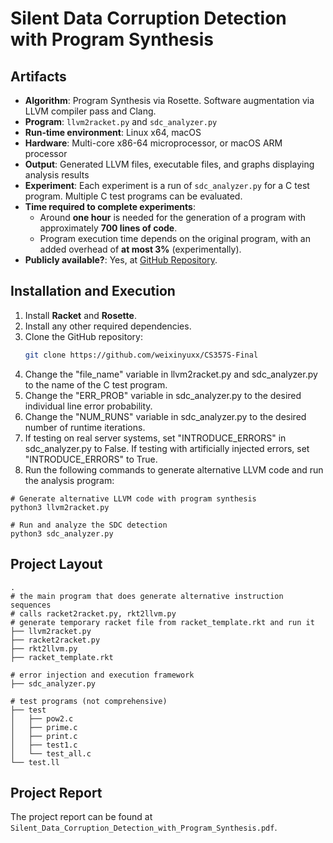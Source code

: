 # Silent Data Corruption Detection with Program Synthesis

## Artifacts

- **Algorithm**: Program Synthesis via Rosette. Software augmentation via LLVM compiler pass and Clang.
- **Program**: `llvm2racket.py` and `sdc_analyzer.py`
- **Run-time environment**: Linux x64, macOS
- **Hardware**: Multi-core x86-64 microprocessor, or macOS ARM processor
- **Output**: Generated LLVM files, executable files, and graphs displaying analysis results
- **Experiment**: Each experiment is a run of `sdc_analyzer.py` for a C test program. Multiple C test programs can be evaluated.
- **Time required to complete experiments**:  
  - Around **one hour** is needed for the generation of a program with approximately **700 lines of code**.  
  - Program execution time depends on the original program, with an added overhead of **at most 3%** (experimentally).
- **Publicly available?**: Yes, at [GitHub Repository](https://github.com/weixinyuxx/CS357S-Final).

## Installation and Execution

1. Install **Racket** and **Rosette**.
2. Install any other required dependencies.
3. Clone the GitHub repository:  
   ```bash
   git clone https://github.com/weixinyuxx/CS357S-Final
   ```
4. Change the "file_name" variable in llvm2racket.py and sdc_analyzer.py to the name of the C test program.
5. Change the "ERR_PROB" variable in sdc_analyzer.py to the desired individual line error probability.
6. Change the "NUM_RUNS" variable in sdc_analyzer.py to the desired number of runtime iterations.
7. If testing on real server systems, set "INTRODUCE_ERRORS" in sdc_analyzer.py to False.
If testing with artificially injected errors, set "INTRODUCE_ERRORS" to True.
8. Run the following commands to generate alternative LLVM code and run the analysis program:
```
# Generate alternative LLVM code with program synthesis
python3 llvm2racket.py

# Run and analyze the SDC detection
python3 sdc_analyzer.py
```

## Project Layout
```
.
# the main program that does generate alternative instruction sequences
# calls racket2racket.py, rkt2llvm.py
# generate temporary racket file from racket_template.rkt and run it
├── llvm2racket.py
├── racket2racket.py
├── rkt2llvm.py
├── racket_template.rkt

# error injection and execution framework
├── sdc_analyzer.py

# test programs (not comprehensive)
├── test
│   ├── pow2.c
│   ├── prime.c
│   ├── print.c
│   ├── test1.c
│   └── test_all.c
└── test.ll

```

## Project Report
The project report can be found at `Silent_Data_Corruption_Detection_with_Program_Synthesis.pdf`.